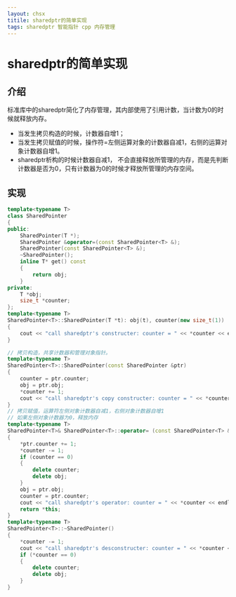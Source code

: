 ```yaml
---
layout: chsx
titile: sharedptr的简单实现
tags: sharedptr 智能指针 cpp 内存管理 
---
```


sharedptr的简单实现
====

介绍
------

标准库中的sharedptr简化了内存管理，其内部使用了引用计数，当计数为0的时候就释放内存。

* 当发生拷贝构造的时候，计数器自增1；
* 当发生拷贝赋值的时候，操作符=左侧运算对象的计数器自减1，右侧的运算对象计数器自增1。
* sharedptr析构的时候计数器自减1， 不会直接释放所管理的内存，而是先判断计数器是否为0，只有计数器为0的时候才释放所管理的内存空间。


实现
------

```c++
template<typename T>
class SharedPointer
{
public:
	SharedPointer(T *);
	SharedPointer &operator=(const SharedPointer<T> &);
	SharedPointer(const SharedPointer<T> &);
	~SharedPointer();
	inline T* get() const
	{
		return obj;
	}
private:
	T *obj;
	size_t *counter;
};
template<typename T>
SharedPointer<T>::SharedPointer(T *t): obj(t), counter(new size_t(1))
{
	cout << "call sharedptr's constructer: counter = " << *counter << endl;
}

// 拷贝构造，共享计数器和管理对象指针。
template<typename T>
SharedPointer<T>::SharedPointer(const SharedPointer &ptr)
{
	counter = ptr.counter;
	obj = ptr.obj;
	*counter += 1;
	cout << "call sharedptr's copy constructer: counter = " << *counter << endl;
}
// 拷贝赋值，运算符左侧对象计数器自减1，右侧对象计数器自增1
// 如果左侧对象计数器为0，释放内存 
template<typename T>
SharedPointer<T>& SharedPointer<T>::operator= (const SharedPointer<T> &ptr)
{
	*ptr.counter += 1;
	*counter -= 1;
	if (counter == 0)
	{
		delete counter;
		delete obj;
	}
	obj = ptr.obj;
	counter = ptr.counter;
	cout << "call sharedptr's operator: counter = " << *counter << endl;
	return *this;
}
template<typename T>
SharedPointer<T>::~SharedPointer()
{
    *counter -= 1;
    cout << "call sharedptr's desconstructer: counter = " << *counter << endl;
    if (*counter == 0)
    {
    	delete counter;
    	delete obj;
    }
}
```